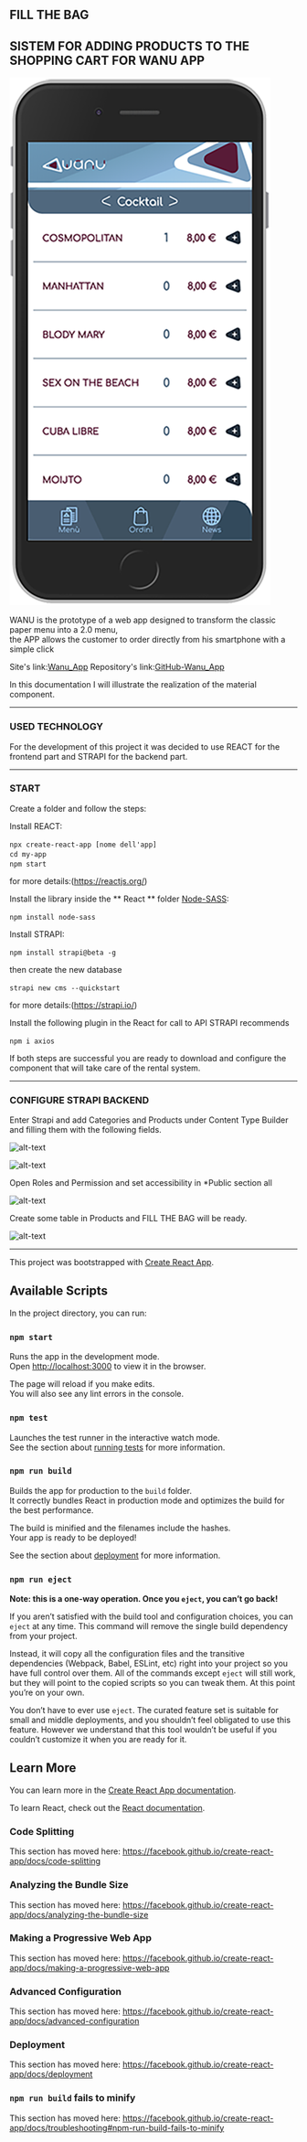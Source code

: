 ## FILL THE BAG
## SISTEM FOR ADDING PRODUCTS TO THE SHOPPING CART FOR WANU APP

![alt-text](https://github.com/EntradeO/Fill_the_Bag/blob/master/src/img/Screenshot.png "Screenshot")

WANU is the prototype of a web app designed to transform the classic paper menu into a 2.0 menu,<br>
the APP allows the customer to order directly from his smartphone with a simple click

Site's link:[Wanu_App](https://wanu.netlify.com)
Repository's link:[GitHub-Wanu_App](https://github.com/EntradeO/wanu_app4.0)

In this documentation I will illustrate the realization of the material component.

-------------------------------------------------------------------------------------------

### USED TECHNOLOGY

For the development of this project it was decided to use REACT for the frontend part and STRAPI for the backend part.

--------------------------------------------------------------------------------------------

### START

Create a folder and follow the steps:

Install REACT:

`npx create-react-app [nome dell'app]`<br>
`cd my-app`<br>
`npm start`

for more details:(https://reactjs.org/)

Install the library inside the ** React ** folder [Node-SASS](https://www.google.com):

`npm install node-sass`

Install STRAPI:

`npm install strapi@beta -g`

then create the new database

`strapi new cms --quickstart`

for more details:(https://strapi.io/)

Install the following plugin in the React for call to API STRAPI recommends

`npm i axios`

If both steps are successful you are ready to download and configure the component that will take care of the rental system.

--------------------------------------------------------------------------------

### CONFIGURE STRAPI BACKEND

Enter Strapi and add Categories and Products under Content Type Builder and filling them with the following fields.

![alt-text](https://github.com/EntradeO/Fill_the_Bag/tree/master/src/img/tabella4.png)

![alt-text](https://github.com/EntradeO/Fill_the_Bag/tree/master/src/img/tabella1.png)

Open Roles and Permission and set accessibility in *Public section all

![alt-text](https://github.com/EntradeO/Fill_the_Bag/tree/master/src/img/tabella3.png)

Create some table in Products and FILL THE BAG will be ready.

![alt-text](https://github.com/EntradeO/Fill_the_Bag/tree/master/src/img/tabella2.png)

---------------------------------------------------










This project was bootstrapped with [Create React App](https://github.com/facebook/create-react-app).

## Available Scripts

In the project directory, you can run:

### `npm start`

Runs the app in the development mode.<br>
Open [http://localhost:3000](http://localhost:3000) to view it in the browser.

The page will reload if you make edits.<br>
You will also see any lint errors in the console.

### `npm test`

Launches the test runner in the interactive watch mode.<br>
See the section about [running tests](https://facebook.github.io/create-react-app/docs/running-tests) for more information.

### `npm run build`

Builds the app for production to the `build` folder.<br>
It correctly bundles React in production mode and optimizes the build for the best performance.

The build is minified and the filenames include the hashes.<br>
Your app is ready to be deployed!

See the section about [deployment](https://facebook.github.io/create-react-app/docs/deployment) for more information.

### `npm run eject`

**Note: this is a one-way operation. Once you `eject`, you can’t go back!**

If you aren’t satisfied with the build tool and configuration choices, you can `eject` at any time. This command will remove the single build dependency from your project.

Instead, it will copy all the configuration files and the transitive dependencies (Webpack, Babel, ESLint, etc) right into your project so you have full control over them. All of the commands except `eject` will still work, but they will point to the copied scripts so you can tweak them. At this point you’re on your own.

You don’t have to ever use `eject`. The curated feature set is suitable for small and middle deployments, and you shouldn’t feel obligated to use this feature. However we understand that this tool wouldn’t be useful if you couldn’t customize it when you are ready for it.

## Learn More

You can learn more in the [Create React App documentation](https://facebook.github.io/create-react-app/docs/getting-started).

To learn React, check out the [React documentation](https://reactjs.org/).

### Code Splitting

This section has moved here: https://facebook.github.io/create-react-app/docs/code-splitting

### Analyzing the Bundle Size

This section has moved here: https://facebook.github.io/create-react-app/docs/analyzing-the-bundle-size

### Making a Progressive Web App

This section has moved here: https://facebook.github.io/create-react-app/docs/making-a-progressive-web-app

### Advanced Configuration

This section has moved here: https://facebook.github.io/create-react-app/docs/advanced-configuration

### Deployment

This section has moved here: https://facebook.github.io/create-react-app/docs/deployment

### `npm run build` fails to minify

This section has moved here: https://facebook.github.io/create-react-app/docs/troubleshooting#npm-run-build-fails-to-minify